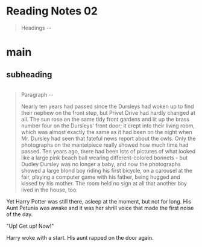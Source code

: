 # Reading Notes 02

> Headings -- 
<h1>main</h1>
<h2>subheading</h2>
<h3></h3>
<h4></h4>
<h5></h5>
<h6></h6>

<!-- open tag(<>) close tag(</>) -->


> Paragraph --
> <p> Nearly ten years had passed since the Dursleys had woken up to find their nephew on the front step, but Privet Drive had hardly changed at all. The sun rose on the same tidy front gardens and lit up the brass number four on the Dursleys' front door; it crept into their living room, which was almost exactly the same as it had been on the night when Mr. Dursley had seen that fateful news report about the owls. Only the photographs on the mantelpiece really showed how much time had passed. Ten years ago, there had been lots of pictures of what looked like a large pink beach ball wearing different-colored bonnets - but Dudley Dursley was no longer a baby, and now the photographs showed a large blond boy riding his first bicycle, on a carousel at the fair, playing a computer game with his father, being hugged and kissed by his mother. The room held no sign at all that another boy lived in the house, too.

Yet Harry Potter was still there, asleep at the moment, but not for long. His Aunt Petunia was awake and it was her shrill voice that made the first noise of the day.

"Up! Get up! Now!"

Harry woke with a start. His aunt rapped on the door again.</p>


